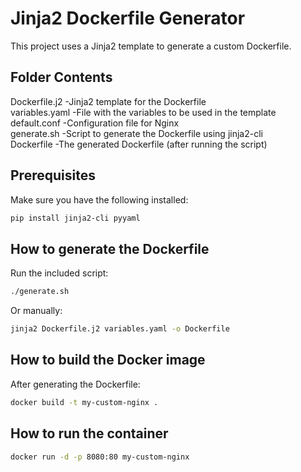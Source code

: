 # Jinja2 Dockerfile Generator

This project uses a Jinja2 template to generate a custom Dockerfile.

## Folder Contents

Dockerfile.j2        -Jinja2 template for the Dockerfile  
variables.yaml       -File with the variables to be used in the template  
default.conf         -Configuration file for Nginx  
generate.sh          -Script to generate the Dockerfile using jinja2-cli  
Dockerfile           -The generated Dockerfile (after running the script)

## Prerequisites

Make sure you have the following installed:

```bash
pip install jinja2-cli pyyaml
```

## How to generate the Dockerfile

Run the included script:

```bash
./generate.sh
```

Or manually:

```bash
jinja2 Dockerfile.j2 variables.yaml -o Dockerfile
```

## How to build the Docker image

After generating the Dockerfile:

```bash
docker build -t my-custom-nginx .
```

## How to run the container

```bash
docker run -d -p 8080:80 my-custom-nginx
```
